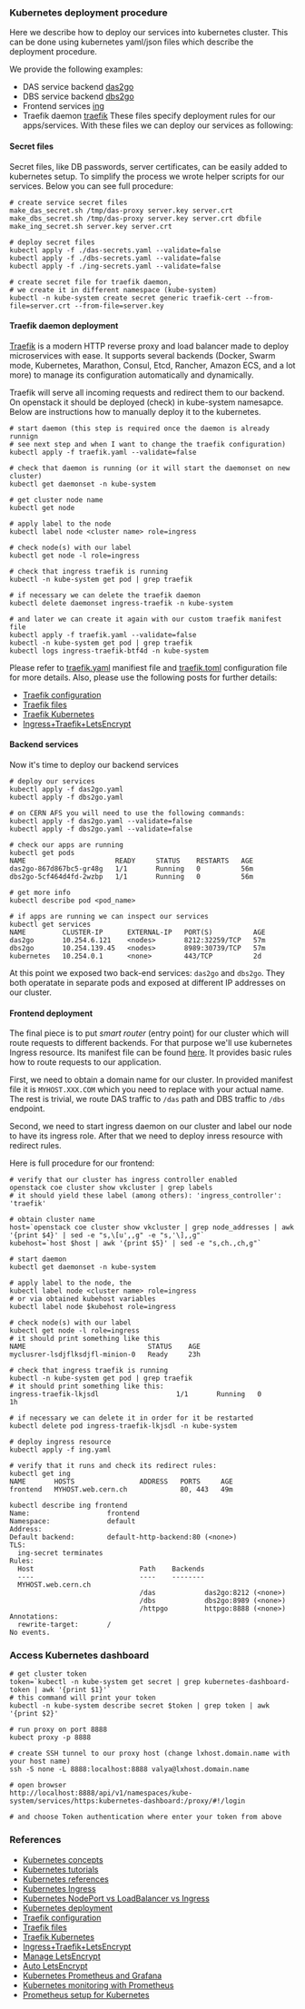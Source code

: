 ### Kubernetes deployment procedure

Here we describe how to deploy our services into kubernetes cluster.
This can be done using kubernetes yaml/json files which describe
the deployment procedure.

We provide the following examples:
- DAS service backend [das2go](https://github.com/vkuznet/CMSKubernetes/blob/master/kubernetes/das2go.yaml)
- DBS service backend [dbs2go](https://github.com/vkuznet/CMSKubernetes/blob/master/kubernetes/dbs2go.yaml)
- Frontend services [ing](https://github.com/vkuznet/CMSKubernetes/blob/master/kubernetes/ing.yaml)
- Traefik daemon [traefik](https://github.com/vkuznet/CMSKubernetes/blob/master/kubernetes/traefik.yaml)
These files specify deployment rules for our apps/services.
With these files we can deploy our services as following:

#### Secret files
Secret files, like DB passwords, server certificates, can be easily
added to kubernetes setup. To simplify the process we wrote helper scripts
for our services. Below you can see full procedure:

```
# create service secret files
make_das_secret.sh /tmp/das-proxy server.key server.crt
make_dbs_secret.sh /tmp/das-proxy server.key server.crt dbfile
make_ing_secret.sh server.key server.crt

# deploy secret files
kubectl apply -f ./das-secrets.yaml --validate=false
kubectl apply -f ./dbs-secrets.yaml --validate=false
kubectl apply -f ./ing-secrets.yaml --validate=false

# create secret file for traefik daemon,
# we create it in different namespace (kube-system)
kubectl -n kube-system create secret generic traefik-cert --from-file=server.crt --from-file=server.key
```

#### Traefik daemon deployment
[Traefik](https://traefik.io/) is a modern HTTP reverse proxy and load balancer
made to deploy microservices with ease. It supports several backends (Docker,
Swarm mode, Kubernetes, Marathon, Consul, Etcd, Rancher, Amazon ECS, and a lot
more) to manage its configuration automatically and dynamically.

Traefik will serve all incoming requests and redirect them to our backend.
On openstack it should be deployed (check) in kube-system namesapce.
Below are instructions how to manually deploy it to the kubernetes.
```
# start daemon (this step is required once the daemon is already runnign
# see next step and when I want to change the traefik configuration)
kubectl apply -f traefik.yaml --validate=false

# check that daemon is running (or it will start the daemonset on new cluster)
kubectl get daemonset -n kube-system

# get cluster node name
kubectl get node

# apply label to the node
kubectl label node <cluster name> role=ingress

# check node(s) with our label
kubectl get node -l role=ingress

# check that ingress traefik is running
kubectl -n kube-system get pod | grep traefik

# if necessary we can delete the traefik daemon
kubectl delete daemonset ingress-traefik -n kube-system

# and later we can create it again with our custom traefik manifest file
kubectl apply -f traefik.yaml --validate=false
kubectl -n kube-system get pod | grep traefik
kubectl logs ingress-traefik-btf4d -n kube-system
```

Please refer to [traefik.yaml]() manifiest file
and [traefik.toml]() configuration file for more details.
Also, please use the following posts for further details:
- [Traefik configuration](https://medium.com/@patrickeasters/using-traefik-with-tls-on-kubernetes-cb67fb43a948)
- [Traefik files](https://github.com/patrickeasters/traefik-k8s-tls-example)
- [Traefik Kubernetes](https://docs.traefik.io/configuration/backends/kubernetes/)
- [Ingress+Traefik+LetsEncrypt](https://blog.osones.com/en/kubernetes-ingress-controller-with-traefik-and-lets-encrypt.html)

#### Backend services
Now it's time to deploy our backend services
```
# deploy our services
kubectl apply -f das2go.yaml
kubectl apply -f dbs2go.yaml

# on CERN AFS you will need to use the following commands:
kubectl apply -f das2go.yaml --validate=false
kubectl apply -f dbs2go.yaml --validate=false

# check our apps are running
kubectl get pods
NAME                      READY     STATUS    RESTARTS   AGE
das2go-867d867bc5-gr48g   1/1       Running   0          56m
dbs2go-5cf464d4fd-2wzbp   1/1       Running   0          56m

# get more info
kubectl describe pod <pod_name>

# if apps are running we can inspect our services
kubectl get services
NAME         CLUSTER-IP      EXTERNAL-IP   PORT(S)          AGE
das2go       10.254.6.121    <nodes>       8212:32259/TCP   57m
dbs2go       10.254.139.45   <nodes>       8989:30739/TCP   57m
kubernetes   10.254.0.1      <none>        443/TCP          2d
```

At this point we exposed two back-end services: `das2go` and `dbs2go`.
They both operatate in separate pods and exposed at different IP addresses
on our cluster.

#### Frontend deployment

The final piece is to put *smart router* (entry point) for our cluster
which will route requests to different backends. For that purpose we'll
use kubernetes Ingress resource. Its manifest file can be found
[here](https://github.com/vkuznet/CMSKubernetes/blob/master/kubernetes/ing.yaml).
It provides basic rules how to route requests to our application.

First, we need to obtain a domain name for our cluster. In provided manifest
file it is `MYHOST.XXX.COM` which you need to replace with your actual name.
The rest is trivial, we route DAS traffic to `/das` path and DBS traffic to
`/dbs` endpoint. 

Second, we need to start ingress daemon on our cluster and label our node
to have its ingress role. After that we need to deploy inress resource
with redirect rules.

Here is full procedure for our frontend:
```
# verify that our cluster has ingress controller enabled
openstack coe cluster show vkcluster | grep labels
# it should yield these label (among others): 'ingress_controller': 'traefik'

# obtain cluster name
host=`openstack coe cluster show vkcluster | grep node_addresses | awk '{print $4}' | sed -e "s,\[u',,g" -e "s,'\],,g"`
kubehost=`host $host | awk '{print $5}' | sed -e "s,ch.,ch,g"`

# start daemon
kubectl get daemonset -n kube-system

# apply label to the node, the 
kubectl label node <cluster name> role=ingress
# or via obtained kubehost variables
kubectl label node $kubehost role=ingress

# check node(s) with our label
kubectl get node -l role=ingress
# it should print something like this
NAME                              STATUS    AGE
myclusrer-lsdjflksdjfl-minion-0   Ready     23h

# check that ingress traefik is running
kubectl -n kube-system get pod | grep traefik
# it should print something like this:
ingress-traefik-lkjsdl                   1/1       Running   0          1h

# if necessary we can delete it in order for it be restarted
kubectl delete pod ingress-traefik-lkjsdl -n kube-system

# deploy ingress resource
kubectl apply -f ing.yaml

# verify that it runs and check its redirect rules:
kubectl get ing
NAME       HOSTS                ADDRESS   PORTS     AGE
frontend   MYHOST.web.cern.ch             80, 443   49m

kubectl describe ing frontend
Name:                   frontend
Namespace:              default
Address:
Default backend:        default-http-backend:80 (<none>)
TLS:
  ing-secret terminates
Rules:
  Host                          Path    Backends
  ----                          ----    --------
  MYHOST.web.cern.ch
                                /das            das2go:8212 (<none>)
                                /dbs            dbs2go:8989 (<none>)
                                /httpgo         httpgo:8888 (<none>)
Annotations:
  rewrite-target:       /
No events.
```

### Access Kubernetes dashboard

```
# get cluster token
token=`kubectl -n kube-system get secret | grep kubernetes-dashboard-token | awk '{print $1}'`
# this command will print your token
kubectl -n kube-system describe secret $token | grep token | awk '{print $2}'

# run proxy on port 8888
kubect proxy -p 8888

# create SSH tunnel to our proxy host (change lxhost.domain.name with your host name)
ssh -S none -L 8888:localhost:8888 valya@lxhost.domain.name

# open browser
http://localhost:8888/api/v1/namespaces/kube-system/services/https:kubernetes-dashboard:/proxy/#!/login

# and choose Token authentication where enter your token from above
```

### References
- [Kubernetes concepts](https://kubernetes.io/docs/concepts/overview/what-is-kubernetes/)
- [Kubernetes tutorials](https://kubernetes.io/docs/tutorials/kubernetes-basics/)
- [Kubernetes references](https://kubernetes.io/docs/reference/)
- [Kubernetes Ingress](https://kubernetes.io/docs/concepts/services-networking/ingress/)
- [Kubernetes NodePort vs LoadBalancer vs Ingress](https://medium.com/google-cloud/kubernetes-nodeport-vs-loadbalancer-vs-ingress-when-should-i-use-what-922f010849e0)
- [Kubernetes deployment](https://pascalnaber.wordpress.com/2017/10/27/configure-ingress-on-kubernetes-using-azure-container-service/)
- [Traefik configuration](https://medium.com/@patrickeasters/using-traefik-with-tls-on-kubernetes-cb67fb43a948)
- [Traefik files](https://github.com/patrickeasters/traefik-k8s-tls-example)
- [Traefik Kubernetes](https://docs.traefik.io/configuration/backends/kubernetes/)
- [Ingress+Traefik+LetsEncrypt](https://blog.osones.com/en/kubernetes-ingress-controller-with-traefik-and-lets-encrypt.html)
- [Manage LetsEncrypt](https://github.com/vkuznet/kube-cert-manager)
- [Auto LetsEncrypt](https://github.com/jetstack/kube-lego)
- [Kubernetes Prometheus and Grafana](https://grafana.com/dashboards/315)
- [Kubernetes monitoring with Prometheus](https://itnext.io/kubernetes-monitoring-with-prometheus-in-15-minutes-8e54d1de2e13)
- [Prometheus setup for Kubernetes](https://devopscube.com/setup-prometheus-monitoring-on-kubernetes/)

